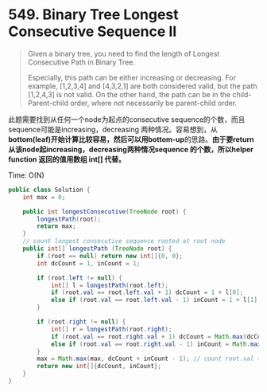 # 549. Binary Tree Longest Consecutive Sequence II

> Given a binary tree, you need to find the length of Longest Consecutive Path in Binary Tree.
>
> Especially, this path can be either increasing or decreasing. For example, \[1,2,3,4\] and \[4,3,2,1\] are both considered valid, but the path \[1,2,4,3\] is not valid. On the other hand, the path can be in the child-Parent-child order, where not necessarily be parent-child order.

此题需要找到从任何一个node为起点的consecutive sequence的个数，而且sequence可能是increasing，decreasing 两种情况。容易想到，从**bottom\(leaf\)**开始计算比较容易，然后可以用**bottom-up**的思路。**由于要return从该node起increasing，decreasing两种情况sequence 的个数，所以helper function 返回的值用数组 int\[\] 代替。**

Time: O\(N\)

```java
public class Solution {
    int max = 0;

    public int longestConsecutive(TreeNode root) {
        longestPath(root);
        return max;
    }
    // count longest consecutive sequence rooted at root node
    public int[] longestPath (TreeNode root) {
        if (root == null) return new int[]{0, 0};
        int dcCount = 1, inCount = 1;

        if (root.left != null) {
            int[] l = longestPath(root.left);
            if (root.val == root.left.val + 1) dcCount = 1 + l[0];
            else if (root.val == root.left.val - 1) inCount = 1 + l[1];
        }

        if (root.right != null) {
            int[] r = longestPath(root.right);
            if (root.val == root.right.val + 1) dcCount = Math.max(dcCount, 1 + r[0]);
            else if (root.val == root.right.val - 1) inCount = Math.max(inCount, 1 + r[1]);
        }
        max = Math.max(max, dcCount + inCount - 1); // count root.val twice, so need to "-1" to remove duplicate counts
        return new int[]{dcCount, inCount};
    }
}
```



